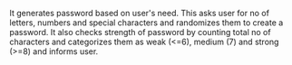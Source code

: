 It generates password based on user's need. This asks user for no of letters, numbers and special 
characters and randomizes them to create a password. It also checks strength of password by counting 
total no of characters and categorizes them as weak (<=6), medium (7) and strong (>=8) and informs user. 
